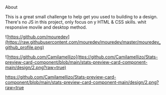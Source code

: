 About

This is a great small challenge to help get you used to building to a design. There's no JS in this project, 
only focus on y HTML & CSS skills. whit responsive movile and desktop method.

![https://github.com/mouredev](https://raw.githubusercontent.com/mouredev/mouredev/master/mouredev_github_profile.png)

![https://github.com/Camilamellizo](ttps://github.com/Camilamellizo/Stats-preview-card-component/blob/main/stats-preview-card-component-main/design/2.png?raw=true)



https://github.com/Camilamellizo/Stats-preview-card-component/blob/main/stats-preview-card-component-main/design/2.png?raw=true
